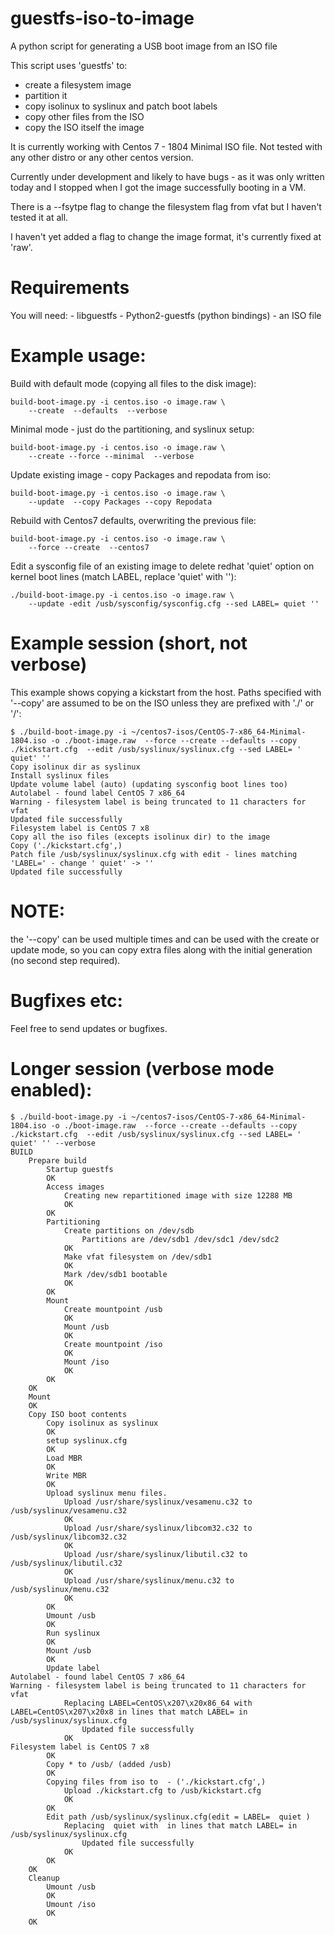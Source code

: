 # guestfs-iso-to-image
A python script for generating a USB boot image from an ISO file

This script uses 'guestfs' to:

  - create a filesystem image
  - partition it
  - copy isolinux to syslinux and patch boot labels 
  - copy other files from the ISO
  - copy the ISO itself the image
  
  It is currently working with Centos 7 - 1804 Minimal ISO file. Not tested with any other distro or any other centos version.
  
  Currently under development and likely to have bugs - as it was only written today and I stopped when I got the image successfully booting in a VM.
 
 There is a --fsytpe flag to change the filesystem flag from vfat but I haven't tested it at all.
 
 I haven't yet added a flag to change the image format, it's currently fixed at 'raw'.
 
  
  # Requirements
  
  You will need:
     - libguestfs
     - Python2-guestfs (python bindings)
     - an ISO file
    
  # Example usage:
  
  Build with default mode (copying all files to the disk image):
  
  ```
  build-boot-image.py -i centos.iso -o image.raw \
      --create  --defaults  --verbose
  ```

  Minimal mode - just do the partitioning, and syslinux setup:

  ```
  build-boot-image.py -i centos.iso -o image.raw \
      --create --force --minimal  --verbose
  ```


  Update existing image - copy Packages and repodata from iso: 
  
  ```
  build-boot-image.py -i centos.iso -o image.raw \
      --update  --copy Packages --copy Repodata  
  ```

  Rebuild with Centos7 defaults, overwriting the previous file:
  
  ```
  build-boot-image.py -i centos.iso -o image.raw \
      --force --create  --centos7 
  ```
 
  Edit a sysconfig file of an existing image to delete redhat 'quiet' option on kernel boot lines (match LABEL, replace 'quiet' with ''):
  
  ```
  ./build-boot-image.py -i centos.iso -o image.raw \
      --update -edit /usb/sysconfig/sysconfig.cfg --sed LABEL= quiet '' 
  ```
 
  # Example session (short, not verbose)
  
  This example shows copying a kickstart from the host. Paths specified with '--copy' are assumed to be on the ISO unless they are prefixed with './' or '/':
  
  ```
  $ ./build-boot-image.py -i ~/centos7-isos/CentOS-7-x86_64-Minimal-1804.iso -o ./boot-image.raw  --force --create --defaults --copy ./kickstart.cfg  --edit /usb/syslinux/syslinux.cfg --sed LABEL= ' quiet' ''
Copy isolinux dir as syslinux
Install syslinux files
Update volume label (auto) (updating sysconfig boot lines too)
Autolabel - found label CentOS 7 x86_64
Warning - filesystem label is being truncated to 11 characters for vfat
Updated file successfully
Filesystem label is CentOS 7 x8
Copy all the iso files (excepts isolinux dir) to the image
Copy ('./kickstart.cfg',)
Patch file /usb/syslinux/syslinux.cfg with edit - lines matching 'LABEL=' - change ' quiet' -> ''
Updated file successfully
```


# NOTE:

 the '--copy' can be used multiple times and can be used with the create or update mode, so you can copy extra files along with the initial generation (no second step required).
 
# Bugfixes etc:

Feel free to send updates or bugfixes.

# Longer session (verbose mode enabled):

```
$ ./build-boot-image.py -i ~/centos7-isos/CentOS-7-x86_64-Minimal-1804.iso -o ./boot-image.raw  --force --create --defaults --copy ./kickstart.cfg  --edit /usb/syslinux/syslinux.cfg --sed LABEL= ' quiet' '' --verbose
BUILD
    Prepare build
        Startup guestfs
        OK
        Access images
            Creating new repartitioned image with size 12288 MB
            OK
        OK
        Partitioning
            Create partitions on /dev/sdb
                Partitions are /dev/sdb1 /dev/sdc1 /dev/sdc2
            OK
            Make vfat filesystem on /dev/sdb1
            OK
            Mark /dev/sdb1 bootable
            OK
        OK
        Mount
            Create mountpoint /usb
            OK
            Mount /usb
            OK
            Create mountpoint /iso
            OK
            Mount /iso
            OK
        OK
    OK
    Mount
    OK
    Copy ISO boot contents
        Copy isolinux as syslinux
        OK
        setup syslinux.cfg
        OK
        Load MBR
        OK
        Write MBR
        OK
        Upload syslinux menu files.
            Upload /usr/share/syslinux/vesamenu.c32 to /usb/syslinux/vesamenu.c32
            OK
            Upload /usr/share/syslinux/libcom32.c32 to /usb/syslinux/libcom32.c32
            OK
            Upload /usr/share/syslinux/libutil.c32 to /usb/syslinux/libutil.c32
            OK
            Upload /usr/share/syslinux/menu.c32 to /usb/syslinux/menu.c32
            OK
        OK
        Umount /usb
        OK
        Run syslinux
        OK
        Mount /usb
        OK
        Update label
Autolabel - found label CentOS 7 x86_64
Warning - filesystem label is being truncated to 11 characters for vfat
            Replacing LABEL=CentOS\x207\x20x86_64 with LABEL=CentOS\x207\x20x8 in lines that match LABEL= in /usb/syslinux/syslinux.cfg
                Updated file successfully
            OK
Filesystem label is CentOS 7 x8
        OK
        Copy * to /usb/ (added /usb)
        OK
        Copying files from iso to  - ('./kickstart.cfg',)
            Upload ./kickstart.cfg to /usb/kickstart.cfg
            OK
        OK
        Edit path /usb/syslinux/syslinux.cfg(edit = LABEL=  quiet )
            Replacing  quiet with  in lines that match LABEL= in /usb/syslinux/syslinux.cfg
                Updated file successfully
            OK
        OK
    OK
    Cleanup
        Umount /usb
        OK
        Umount /iso
        OK
    OK

```
